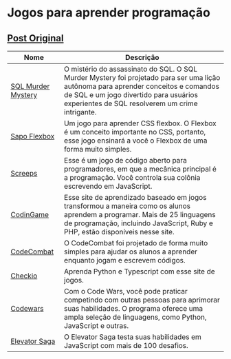 # Jogos para aprender programação

## [Post Original](https://twitter.com/TextoCriativo/status/1735282504439914543?t=ACEmlxKgddKzEE8JbWPyqA&s=08)

| Nome | Descrição |
|--------------|-----------|
| [SQL Murder Mystery](https://mystery.knightlab.com/) | O mistério do assassinato do SQL. O SQL Murder Mystery foi projetado para ser uma lição autônoma para aprender conceitos e comandos de SQL e um jogo divertido para usuários experientes de SQL resolverem um crime intrigante.  |
| [Sapo Flexbox](https://flexboxfroggy.com/) | Um jogo para aprender CSS flexbox. O Flexbox é um conceito importante no CSS, portanto, esse jogo ensinará a você o Flexbox de uma forma muito simples.  |
| [Screeps](https://screeps.com/) | Esse é um jogo de código aberto para programadores, em que a mecânica principal é a programação. Você controla sua colônia escrevendo em JavaScript. |
| [CodinGame](https://codingame.com/start/fr/) | Esse site de aprendizado baseado em jogos transformou a maneira como os alunos aprendem a programar. Mais de 25 linguagens de programação, incluindo JavaScript, Ruby e PHP, estão disponíveis nesse site. |
| [CodeCombat](https://codecombat.com) | O CodeCombat foi projetado de forma muito simples para ajudar os alunos a aprender enquanto jogam e escrevem códigos. |
| [Checkio](https://checkio.org) | Aprenda Python e Typescript com esse site de jogos. |
| [Codewars](https://codewars.com) | Com o Code Wars, você pode praticar competindo com outras pessoas para aprimorar suas habilidades. O programa oferece uma ampla seleção de linguagens, como Python, JavaScript e outras. |
| [Elevator Saga](http://play.elevatorsaga.com) | O Elevator Saga testa suas habilidades em JavaScript com mais de 100 desafios. |
